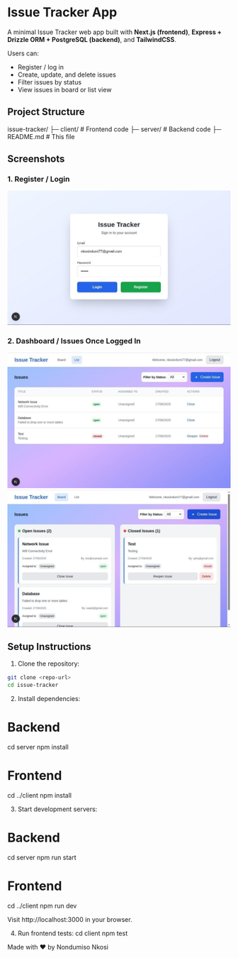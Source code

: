 # Issue Tracker App

A minimal Issue Tracker web app built with **Next.js (frontend)**, **Express + Drizzle ORM + PostgreSQL (backend)**, and **TailwindCSS**.  

Users can:
- Register / log in
- Create, update, and delete issues
- Filter issues by status
- View issues in board or list view

## Project Structure

issue-tracker/
├─ client/ # Frontend code
├─ server/ # Backend code
├─ README.md # This file


## Screenshots

### 1. Register / Login

![Register/Login Screen](./client/public/login.jpeg)

### 2. Dashboard / Issues Once Logged In

![Dashboard / Issues Screen](./client/public/list.jpeg)
![Dashboard / Issues Screen](./client/public/board.jpeg)


## Setup Instructions

1. Clone the repository:

```bash
git clone <repo-url>
cd issue-tracker
```
2. Install dependencies:
# Backend
cd server
npm install

# Frontend
cd ../client
npm install

3. Start development servers:
# Backend
cd server
npm run start

# Frontend
cd ../client
npm run dev

Visit http://localhost:3000 in your browser.

4. Run frontend tests:
cd client
npm test

Made with ❤️ by Nondumiso Nkosi